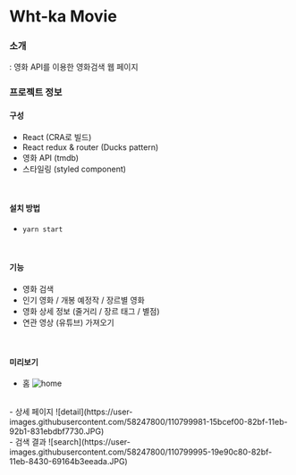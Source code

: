 # Wht-ka Movie 

### 소개

: 영화 API를 이용한 영화검색 웹 페이지



### 프로젝트 정보

#### 구성

- React (CRA로 빌드)
- React redux & router (Ducks pattern)
- 영화 API (tmdb)
- 스타일링 (styled component)

<br>

#### 설치 방법

- `yarn start`

<br>

#### 기능

- 영화 검색
- 인기 영화 / 개봉 예정작 / 장르별 영화
- 영화 상세 정보 (줄거리 / 장르 태그 / 별점)
- 연관 영상 (유튜브) 가져오기

<br>

#### 미리보기

- 홈
![home](https://user-images.githubusercontent.com/58247800/110799961-105fa480-82bf-11eb-8439-865f767a0f5a.JPG)
<br>
- 상세 페이지
![detail](https://user-images.githubusercontent.com/58247800/110799981-15bcef00-82bf-11eb-92b1-831ebdbf7730.JPG)
<br>
- 검색 결과
![search](https://user-images.githubusercontent.com/58247800/110799995-19e90c80-82bf-11eb-8430-69164b3eeada.JPG)
